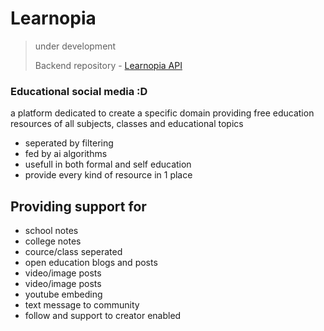 # Learnopia

> under development
>
> Backend repository - [Learnopia API]("https://github.com/HarshAg90/learnopia-API")

### Educational social media :D

a platform dedicated to create a specific domain providing free education resources of all subjects, classes and educational topics

- seperated by filtering
- fed by ai algorithms
- usefull in both formal and self education
- provide every kind of resource in 1 place

## Providing support for

- school notes
- college notes
- cource/class seperated
- open education blogs and posts
- video/image posts
- video/image posts
- youtube embeding
- text message to community
- follow and support to creator enabled